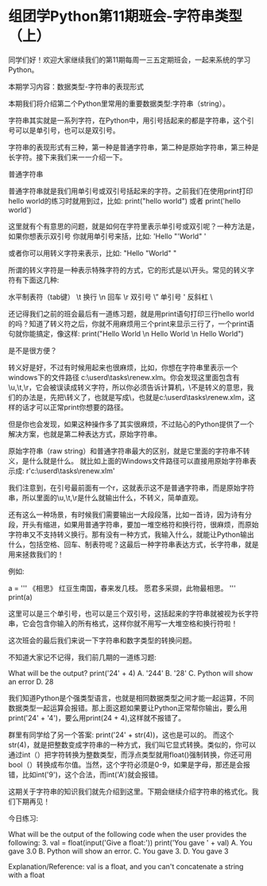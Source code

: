 # 组团学Python第11期班会-字符串类型（上）

同学们好！欢迎大家继续我们的第11期每周一三五定期班会，一起来系统的学习Python。

本期学习内容：数据类型-字符串的表现形式

本期我们将介绍第二个Python里常用的重要数据类型:字符串（string）。

字符串其实就是一系列字符，在Python中，用引号括起来的都是字符串，这个引号可以是单引号，也可以是双引号。

字符串的表现形式有三种，第一种是普通字符串，第二种是原始字符串，第三种是长字符。接下来我们来一一介绍一下。

普通字符串

普通字符串就是我们用单引号或双引号括起来的字符。之前我们在使用print打印hello world的练习时就用到过，比如:
print("hello world")
或者
print('hello world')


这里就有个有意思的问题，就是如何在字符里表示单引号或双引呢？一种方法是，如果你想表示双引号 你就用单引号来括，比如:
'Hello "'World"  '

或者你可以用转义字符来表示，比如:
"Hello \"World\"  "

所谓的转义字符是一种表示特殊字符的方式，它的形式是以\开头。常见的转义字符有下面这几种:

水平制表符（tab键）   \t
换行   \n
回车   \r
双引号   \”
单引号   \'
反斜杠  \\

还记得我们之前的班会最后有一道练习题，就是用print语句打印三行hello world的吗？知道了转义符之后，你就不用麻烦用三个print来显示三行了，一个print语句就你能搞定，像这样:
print("Hello World \n Hello World \n Hello World")

是不是很方便？

转义好是好，不过有时候用起来也很麻烦，比如，你想在字符串里表示一个windows下的文件路径 c:\userd\tasks\renew.xlm。你会发现这里面包含有\u,\t,\r，它会被误读成转义字符，所以你必须告诉计算机，\不是转义的意思，我们的办法是，先把\转义了，也就是写成\\，也就是c:\\userd\\tasks\\renew.xlm，这样的话才可以正常print你想要的路径。

但是你也会发现，如果这种操作多了其实很麻烦，不过贴心的Python提供了一个解决方案，也就是第二种表达方式，原始字符串。

原始字符串（raw string）和普通字符串最大的区别，就是它里面的字符串不转义，是什么就是什么。 就比如上面的Windows文件路径可以直接用原始字符串表示成:
r'c:\userd\tasks\renew.xlm'

我们注意到，在引号最前面有一个r，这就表示这不是普通字符串，而是原始字符串，所以里面的\u,\t,\r是什么就输出什么，不转义，简单直观。

还有这么一种场景，有时候我们需要输出一大段段落，比如一首诗，因为诗有分段，开头有缩进，如果用普通字符串，要加一堆空格符和换行符，很麻烦，而原始字符串又不支持转义换行。那有没有一种方式，我输入什么，就能让Python输出什么，包括空格、回车、制表符呢？这最后一种字符串表达方式，长字符串，就是用来拯救我们的！

例如: 

a = '''
      《相思》
红豆生南国，春来发几枝。
愿君多采撷，此物最相思。
'''
print(a)

这里可以是三个单引号，也可以是三个双引号，这括起来的字符串就被视为长字符串，它会包含你输入的所有格式，这样你就不用写一大堆空格和换行符啦！

这次班会的最后我们来说一下字符串和数字类型的转换问题。

不知道大家记不记得，我们前几期的一道练习题:

What will be the output?
print('24' + 4)
A. '244'
В. '28'
C. Python will show an error
D. 28

我们知道Python是个强类型语言，也就是相同数据类型之间才能一起运算，不同数据类型一起运算会报错。那上面这题如果要让Python正常帮你输出，要么用print('24' + '4')，要么用print(24 + 4),这样就不报错了。

群里有同学给了另一个答案: print('24' + str(4))，这也是可以的。 而这个str(4)，就是把整数变成字符串的一种方式，我们叫它显式转换。类似的，你可以通过int（）把字符转换为整数类型，而浮点类型就用float()强制转换，你还可用bool（）转换成布尔值。当然，这个字符必须是0-9，如果是字母，那还是会报错，比如int('9')，这个合法，而int('A')就会报错。

这期关于字符串的知识我们就先介绍到这里。下期会继续介绍字符串的格式化。我们下期再见！

今日练习: 

What will be the output of the following code when the user provides the following: 3.
val = float(input('Give a float:'))
print('You gave ' + val)
A. You gave 3.0
B. Python will show an error.
C. You gave 3.
D. You gave 3




Explanation/Reference:
val is a float, and you can't concatenate a string with a float
